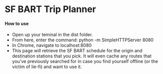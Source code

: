 # SF BART Trip Planner

#### How to use
- Open up your teminal in the dist folder.
- From here, enter the command: python -m SimpleHTTPServer 8080
- In Chrome, navigate to localhost:8080
- This page will retrieve the SF BART schedule for the origin and destination stations that you pick. It will even cache any routes that you've previously searched for in case you find yourself offline (or the victim of lie-fi) and want to use it.
